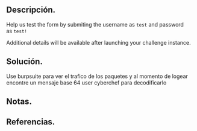 ## Descripción.

Help us test the form by submiting the username as `test` and password as `test!`

Additional details will be available after launching your challenge instance.

## Solución.

Use burpsuite para ver el trafico de los paquetes y al momento de logear encontre un mensaje base 64
user cyberchef para decodificarlo

## Notas.

## Referencias.